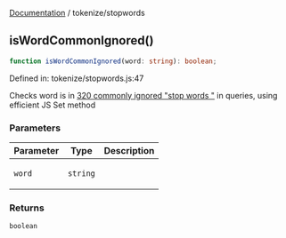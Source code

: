 [Documentation](../modules.md) / tokenize/stopwords

## isWordCommonIgnored()

```ts
function isWordCommonIgnored(word: string): boolean;
```

Defined in: tokenize/stopwords.js:47

Checks word is in [320 commonly ignored "stop words 
"](https://raw.githubusercontent.com/igorbrigadir/stopwords/master/en/spacy.txt) 
in queries, using efficient JS Set method

### Parameters

<table>
<thead>
<tr>
<th>Parameter</th>
<th>Type</th>
<th>Description</th>
</tr>
</thead>
<tbody>
<tr>
<td>

`word`

</td>
<td>

`string`

</td>
<td>

</td>
</tr>
</tbody>
</table>

### Returns

`boolean`
